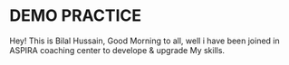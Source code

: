 # DEMO PRACTICE

Hey! This is Bilal Hussain, Good Morning to all, well i have been joined in ASPIRA coaching center to develope & upgrade My skills.